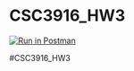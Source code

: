 # CSC3916_HW3
[![Run in Postman](https://run.pstmn.io/button.svg)](https://god.postman.co/run-collection/951007faa0e1584f3970?action=collection%2Fimport&env%5BCSC3916_HW2%5D=W3sia2V5IjoidG9rZW4iLCJ2YWx1ZSI6IiIsImVuYWJsZWQiOnRydWV9XQ==)

#CSC3916_HW3
